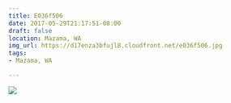 ```yaml
---
title: E036f506
date: 2017-05-29T21:17:51-08:00
draft: false
location: Mazama, WA
img_url: https://d17enza3bfujl8.cloudfront.net/e036f506.jpg
tags:
- Mazama, WA

---
```


![](https://d17enza3bfujl8.cloudfront.net/e036f506.jpg)
